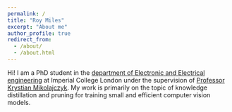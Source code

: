 ```yaml
---
permalink: /
title: "Roy Miles"
excerpt: "About me"
author_profile: true
redirect_from: 
  - /about/
  - /about.html
---
```


Hi! I am a PhD student in the [department of Electronic and Electrical engineering](https://www.imperial.ac.uk/electrical-engineering/) at Imperial College London under the supervision of [Professor Krystian Mikolajczyk](https://scholar.google.com/citations?user=s1IAWfgAAAAJ). My work is primarily on the topic of knowledge distillation and pruning for training small and efficient computer vision models. 
